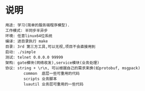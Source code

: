 # 说明
	用途: 学习(简单的服务端程序模型).
	工作模式: 半同步半异步
	环境: 任意linux64位系统
	编译: 进目录执行 make
	目录: 3rd 第三方工具,可以无视,项目不会直接用到
	启动: ./simple
	测试: telnet 0.0.0.0 99999
	架构: gate模块(网络收发),service模块(业务处理)
	协议: string + \r\n, 可以根据自己的需求来换(如protobuf, msgpack)
			common  底层一些可重用的代码
			scripts 业务脚本
			luautil 业务层可重用的一些代码
	